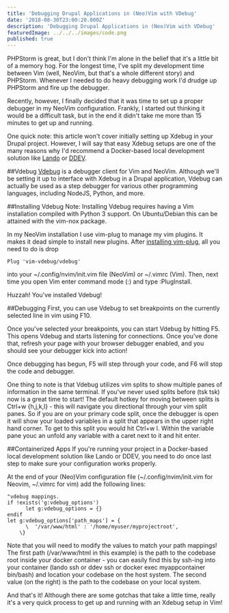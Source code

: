 ```yaml
---
title: 'Debugging Drupal Applications in (Neo)Vim with VDebug'
date: '2018-08-30T23:00:20.000Z'
description: 'Debugging Drupal Applications in (Neo)Vim with VDebug'
featuredImage: ../../../images/code.png
published: true
---
```


PHPStorm is great, but I don't think I'm alone in the belief that it's a little bit of a memory hog. For the longest time, I've split my development time between Vim (well, NeoVim, but that's a whole different story) and PHPStorm. Whenever I needed to do heavy debugging work I'd drudge up PHPStorm and fire up the debugger.

Recently, however, I finally decided that it was time to set up a proper debugger in my NeoVim configuration. Frankly, I started out thinking it would be a difficult task, but in the end it didn't take me more than 15 minutes to get up and running.

One quick note: this article won't cover initially setting up Xdebug in your Drupal project. However, I will say that easy Xdebug setups are one of the many reasons why I'd recommend a Docker-based local development solution like [Lando](https://github.com/lando/lando/) or [DDEV](https://ddev.readthedocs.io/en/latest/).

##Vdebug
[Vdebug](https://github.com/vim-vdebug/vdebug/) is a debugger client for Vim and NeoVim. Although we'll be setting it up to interface with Xdebug in a Drupal application, Vdebug can actually be used as a step debugger for various other programming languages, including NodeJS, Python, and more.

##Installing Vdebug
Note: Installing Vdebug requires having a Vim installation compiled with Python 3 support. On Ubuntu/Debian this can be attained with the vim-nox package.

In my NeoVim installation I use vim-plug to manage my vim plugins. It makes it dead simple to install new plugins. After [installing vim-plug](https://github.com/junegunn/vim-plug#installation), all you need to do is drop

```vim
Plug 'vim-vdebug/vdebug'
```

into your ~/.config/nvim/init.vim file (NeoVim) or ~/.vimrc (Vim). Then, next time you open Vim enter command mode (:) and type :PlugInstall.

Huzzah! You've installed Vdebug!

##Debugging
First, you can use Vdebug to set breakpoints on the currently selected line in vim using F10.

Once you've selected your breakpoints, you can start Vdebug by hitting F5. This opens Vdebug and starts listening for connections. Once you've done that, refresh your page with your browser debugger enabled, and you should see your debugger kick into action!

Once debugging has begun, F5 will step through your code, and F6 will stop the code and debugger.

One thing to note is that Vdebug utilizes vim splits to show multiple panes of information in the same terminal. If you've never used splits before (tsk tsk) now is a great time to start! The default hotkey for moving between splits is Ctrl+w {h,j,k,l} - this will navigate you directional through your vim split panes. So if you are on your primary code split, once the debugger is open it will show your loaded variables in a split that appears in the upper right hand corner. To get to this split you would hit Ctrl+w l. Within the variable pane youc an unfold any variable with a caret next to it and hit enter.

##Containerized Apps
If you're running your project in a Docker-based local development solution like Lando or DDEV, you need to do once last step to make sure your configuration works properly.

At the end of your (Neo)Vim configuration file (~/.config/nvim/init.vim for Neovim, ~/.vimrc for vim) add the following lines:

```vim
"vdebug mappings.
if !exists('g:vdebug_options')
      let g:vdebug_options = {}
endif
let g:vdebug_options['path_maps'] = {
      \  '/var/www/html' : '/home/myuser/myprojectroot',
    \}
```

Note that you will need to modify the values to match your path mappings! The first path (/var/www/html in this example) is the path to the codebase root inside your docker container - you can easily find this by ssh-ing into your container (lando ssh or ddev ssh or docker exec myappcontainer bin/bash) and location your codebase on the host system. The second value (on the right) is the path to the codebase on your local system.

And that's it! Although there are some gotchas that take a little time, really it's a very quick process to get up and running with an Xdebug setup in Vim!
